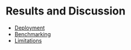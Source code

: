 # Results and Discussion

- [Deployment](deployment.md)
- [Benchmarking](benchmarking.md)
- [Limitations](limitations.md)
